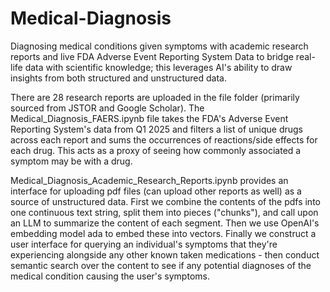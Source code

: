 # Medical-Diagnosis
Diagnosing medical conditions given symptoms with academic research reports and live FDA Adverse Event Reporting System Data to bridge real-life data with scientific knowledge; this leverages AI's ability to draw insights from both structured and unstructured data.

There are 28 research reports are uploaded in the file folder (primarily sourced from JSTOR and Google Scholar). The Medical_Diagnosis_FAERS.ipynb file takes the FDA's Adverse Event Reporting System's data from Q1 2025 and filters a list of unique drugs across each report and sums the occurrences of reactions/side effects for each drug. This acts as a proxy of seeing how commonly associated a symptom may be with a drug.

Medical_Diagnosis_Academic_Research_Reports.ipynb provides an interface for uploading pdf files (can upload other reports as well) as a source of unstructured data. First we combine the contents of the pdfs into one continuous text string, split them into pieces ("chunks"), and call upon an LLM to summarize the content of each segment. Then we use OpenAI's embedding model ada to embed these into vectors. Finally we construct a user interface for querying an individual's symptoms that they're experiencing alongside any other known taken medications - then conduct semantic search over the content to see if any potential diagnoses of the medical condition causing the user's symptoms.
